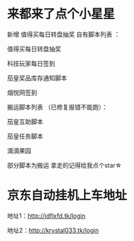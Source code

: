 # 来都来了点个小星星
新增 值得买每日转盘抽奖
自有脚本列表 ：

值得买每日转盘抽奖

科技玩家每日签到

茄皇奖品库存通知脚本

烟悦网签到

搬运脚本列表 （已修复报错不能跑）：

茄皇互助脚本

茄皇任务脚本

滴滴果园


部分脚本为搬运 拿走的记得给我点个star☆

# 京东自动挂机上车地址 
地址1：http://jdflxfd.tk/login 

地址2：http://krystal033.tk/login
